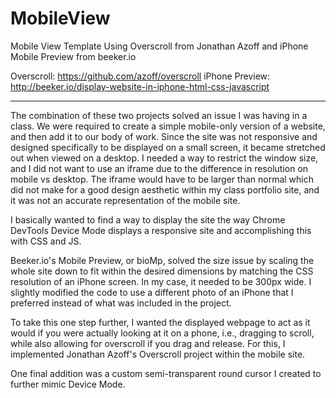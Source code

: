 # MobileView
Mobile View Template Using Overscroll from Jonathan Azoff and iPhone Mobile Preview from beeker.io

Overscroll: https://github.com/azoff/overscroll
iPhone Preview: http://beeker.io/display-website-in-iphone-html-css-javascript

-----

The combination of these two projects solved an issue I was having in a class. We were required to create a simple mobile-only version of a website, and then add it to our body of work.  Since the site was not responsive and designed specifically to be displayed on a small screen, it became stretched out when viewed on a desktop.  I needed a way to restrict the window size, and I did not want to use an iframe due to the difference in resolution on mobile vs desktop. The iframe would have to be larger than normal which did not make for a good design aesthetic within my class portfolio site, and it was not an accurate representation of the mobile site.

I basically wanted to find a way to display the site the way Chrome DevTools Device Mode displays a responsive site and accomplishing this with CSS and JS.

Beeker.io's Mobile Preview, or bioMp, solved the size issue by scaling the whole site down to fit within the desired dimensions by matching the CSS resolution of an iPhone screen. In my case, it needed to be 300px wide. I slightly modified the code to use a different photo of an iPhone that I preferred instead of what was included in the project.

To take this one step further, I wanted the displayed webpage to act as it would if you were actually looking at it on a phone, i.e., dragging to scroll, while also allowing for overscroll if you drag and release. For this, I implemented Jonathan Azoff's Overscroll project within the mobile site. 

One final addition was a custom semi-transparent round cursor I created to further mimic Device Mode. 
